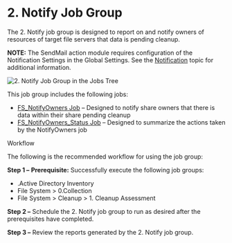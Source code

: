 # 2. Notify Job Group

The 2. Notify job group is designed to report on and notify owners of resources of target file
servers that data is pending cleanup.

**NOTE:** The SendMail action module requires configuration of the Notification Settings in the
Global Settings. See the [Notification](/docs/accessanalyzer/12.0/admin/settings/notification.md) topic for
additional information.

![2. Notify Job Group in the Jobs Tree](/img/product_docs/accessanalyzer/admin/hostmanagement/jobstree.webp)

This job group includes the following jobs:

- [FS_NotifyOwners Job](/docs/accessanalyzer/12.0/solutions/filesystem/cleanup/notify/fs_notifyowners.md) – Designed to notify share owners that there is data
  within their share pending cleanup
- [FS_NotifyOwners_Status Job](/docs/accessanalyzer/12.0/solutions/filesystem/cleanup/notify/fs_notifyowners_status.md) – Designed to summarize the actions taken
  by the NotifyOwners job

Workflow

The following is the recommended workflow for using the job group:

**Step 1 –** **Prerequisite:** Successfully execute the following job groups:

- .Active Directory Inventory
- File System > 0.Collection
- File System > Cleanup > 1. Cleanup Assessment

**Step 2 –** Schedule the 2. Notify job group to run as desired after the prerequisites have
completed.

**Step 3 –** Review the reports generated by the 2. Notify job group.
